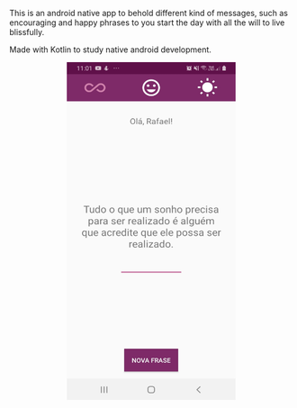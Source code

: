 This is an android native app to behold different kind of messages, such as encouraging and happy phrases to you start the day with all the will to live blissfully.

Made with Kotlin to study native android development.

<p align="center">
  <img src="/motivationApp.jpeg"  width="300" height="600">
</p>



